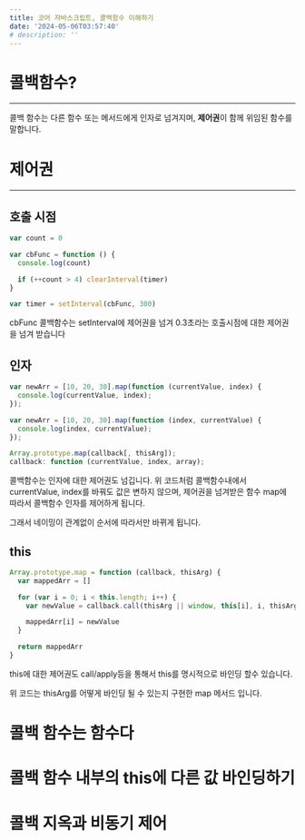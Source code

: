 ```yaml
---
title: 코어 자바스크립트, 콜백함수 이해하기
date: '2024-05-06T03:57:40'
# description: ''
---
```


# 콜백함수?

---

콜백 함수는 다른 함수 또는 메서드에게 인자로 넘겨지며, **제어권**이 함께 위임된 함수를 말합니다.

# 제어권

---

## 호출 시점

```jsx
var count = 0

var cbFunc = function () {
  console.log(count)

  if (++count > 4) clearInterval(timer)
}

var timer = setInterval(cbFunc, 300)
```

cbFunc 콜백함수는 setInterval에 제어권을 넘겨 0.3초라는 호출시점에 대한 제어권을 넘겨 받습니다

## 인자

```jsx
var newArr = [10, 20, 30].map(function (currentValue, index) {
  console.log(currentValue, index);
});

var newArr = [10, 20, 30].map(function (index, currentValue) {
  console.log(index, currentValue);
});

Array.prototype.map(callback[, thisArg]);
callback: function (currentValue, index, array);
```

콜백함수는 인자에 대한 제어권도 넘깁니다. 위 코드처럼 콜백함수내에서 currentValue, index를 바꿔도 값은 변하지 않으며, 제어권을 넘겨받은 함수 map에 따라서 콜백함수 인자를 제어하게 됩니다.

그래서 네이밍이 관계없이 순서에 따라서만 바뀌게 됩니다.

## this

```jsx
Array.prototype.map = function (callback, thisArg) {
  var mappedArr = []

  for (var i = 0; i < this.length; i++) {
    var newValue = callback.call(thisArg || window, this[i], i, thisArg || this)

    mappedArr[i] = newValue
  }

  return mappedArr
}
```

this에 대한 제어권도 call/apply등을 통해서 this를 명시적으로 바인딩 할수 있습니다.

위 코드는 thisArg를 어떻게 바인딩 될 수 있는지 구현한 map 메서드 입니다.

# 콜백 함수는 함수다

# 콜백 함수 내부의 this에 다른 값 바인딩하기

# 콜백 지옥과 비동기 제어
